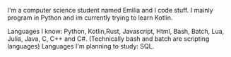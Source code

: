 I'm a computer science student named Emilia and I code stuff.
I mainly program in Python and im currently trying to learn Kotlin.

Languages I know: Python, Kotlin,Rust, Javascript, Html, Bash, Batch, Lua, Julia, Java, C, C++ and C#. (Technically bash and batch are scripting languages)
Languages I'm planning to study: SQL.
<!---
Mily-the-coder/Mily-the-coder is a ✨ special ✨ repository because its `README.md` (this file) appears on your GitHub profile.
You can click the Preview link to take a look at your changes.
--->
